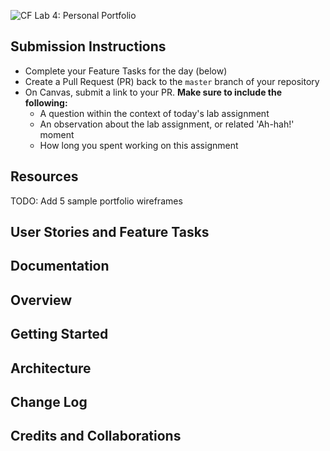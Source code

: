 ![CF](https://i.imgur.com/7v5ASc8.png) Lab 4: Personal Portfolio

## Submission Instructions

- Complete your Feature Tasks for the day (below)
- Create a Pull Request (PR) back to the `master` branch of your repository
- On Canvas, submit a link to your PR. **Make sure to include the following:**
  - A question within the context of today's lab assignment
  - An observation about the lab assignment, or related 'Ah-hah!' moment
  - How long you spent working on this assignment

## Resources

TODO: Add 5 sample portfolio wireframes

## User Stories and Feature Tasks

## Documentation

## Overview

## Getting Started

## Architecture

## Change Log

## Credits and Collaborations
